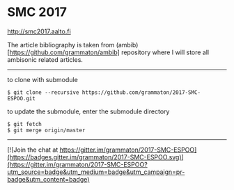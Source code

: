 # SMC 2017

http://smc2017.aalto.fi

The article bibliography is taken from (ambib)[https://github.com/grammaton/ambib] repository where I will store all ambisonic related articles.

----

to clone with submodule

```
$ git clone --recursive https://github.com/grammaton/2017-SMC-ESPOO.git
```

to update the submodule, enter the submodule directory

```
$ git fetch
$ git merge origin/master
```

----

[![Join the chat at https://gitter.im/grammaton/2017-SMC-ESPOO](https://badges.gitter.im/grammaton/2017-SMC-ESPOO.svg)](https://gitter.im/grammaton/2017-SMC-ESPOO?utm_source=badge&utm_medium=badge&utm_campaign=pr-badge&utm_content=badge)
